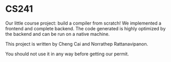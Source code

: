# CS241
Our little course project: build a compiler from scratch! We implemented a frontend and complete backend. The code generated is highly optimized by the backend and can be run on a native machine.

This project is written by Cheng Cai and 	Norrathep Rattanavipanon.

You should not use it in any way before getting our permit.
